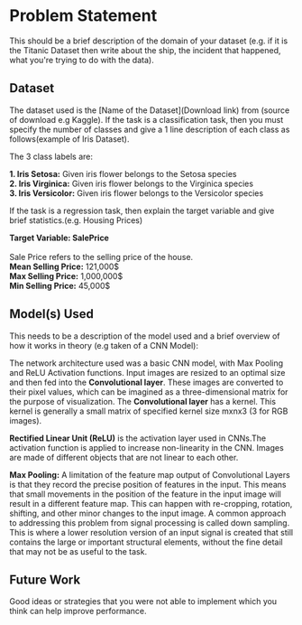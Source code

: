 # Problem Statement 
This should be a brief description of the domain of your dataset (e.g. if it is the Titanic Dataset then write about the ship, the incident that happened, what you're trying to do with the data).
## Dataset

The dataset used is the [Name of the Dataset](Download link) from (source of download e.g Kaggle). If the task is a classification task, then you must specify the number of classes and give a 1 line description of each class as follows(example of Iris Dataset). 

The 3 class labels are:
<br>

**1. Iris Setosa:** Given iris flower belongs to the Setosa species
<br>
**2. Iris Virginica:** Given iris flower belongs to the Virginica species
<br>
**3. Iris Versicolor:** Given iris flower belongs to the Versicolor species

If the task is a regression task, then explain the target variable and give brief statistics.(e.g. Housing Prices)

**Target Variable: SalePrice**
<br>
<br>
Sale Price refers to the selling price of the house.
<br>
**Mean Selling Price:** 121,000$
<br>
**Max Selling Price:** 1,000,000$
<br>
**Min Selling Price:** 45,000$


## Model(s) Used

This needs to be a description of the model used and a brief overview of how it works in theory (e.g taken of a CNN Model): 

The network architecture used was a basic CNN model, with Max Pooling and ReLU Activation functions. Input images are resized to an optimal size and then fed into the **Convolutional layer**. These images are converted to their pixel values, which can be imagined as a three-dimensional matrix for the purpose of visualization. The **Convolutional layer** has a kernel. This kernel is generally a small matrix of specified kernel size mxnx3 (3 for RGB images). 
<br>

**Rectified Linear Unit (ReLU)** is the activation layer used in CNNs.The activation function is applied to increase non-linearity in the CNN. Images are made of different objects that are not linear to each other.


**Max Pooling:** A limitation of the feature map output of Convolutional Layers is that they record the precise position of features in the input. This means that small movements in the position of the feature in the input image will result in a different feature map. This can happen with re-cropping, rotation, shifting, and other minor changes to the input image. A common approach to addressing this problem from signal processing is called down sampling. This is where a lower resolution version of an input signal is created that still contains the large or important structural elements, without the fine detail that may not be as useful to the task.

## Future Work
Good ideas or strategies that you were not able to implement which you think can help  improve performance.